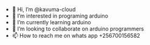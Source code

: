 - 👋 Hi, I’m @kavuma-cloud
- 👀 I’m interested in programing arduino
- 🌱 I’m currently learning arduino
- 💞️ I’m looking to collaborate on arduino programmers
- 📫 How to reach me on whats app +256700156582

<!---
kavuma-cloud/kavuma-cloud is a ✨ special ✨ repository because its `README.md` (this file) appears on your GitHub profile.
You can click the Preview link to take a look at your changes.
--->
